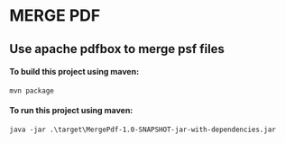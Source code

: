 # MERGE PDF

## Use apache pdfbox to merge psf files

#### To build this project using maven:
```console
mvn package
```
#### To run this project using maven:
```console
java -jar .\target\MergePdf-1.0-SNAPSHOT-jar-with-dependencies.jar
```
